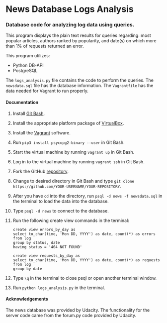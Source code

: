 # News Database Logs Analysis

### Database code for analyzing log data using queries.
This program displays the plain text results for queries regarding:
most popular articles, authors ranked by popularity, and date(s) on which more than 1% of requests returned an error.

This program utilizes:
* Python DB-API
* PostgreSQL

The `logs_analysis.py` file contains the code to perform the queries. The `newsdata.sql` file has the database information. The `Vagrantfile` has the data needed for Vagrant to run properly.

#### Documentation
1. Install [Git Bash](https://git-scm.com/downloads).
2. Install the appropriate platform package of [VirtualBox](https://www.virtualbox.org/wiki/Download_Old_Builds_5_2).
3. Install the [Vagrant](https://www.vagrantup.com/downloads.html) software.
4. Run `pip3 install psycopg2-binary --user` in Git Bash.
5. Start the virtual machine by running `vagrant up` in Git Bash.
6. Log in to the virtual machine by running `vagrant ssh` in Git Bash.
7. Fork the GitHub [repository](https://github.com/mejeter/logs-analysis.git).
8. Change to desired directory in Git Bash and type `git clone https://github.com/YOUR-USERNAME/YOUR-REPOSITORY`.
9. After you have `cd` into the directory, run `psql -d news -f newsdata.sql` in the terminal to load the data into the database.
10. Type `psql -d news` to connect to the database.
11. Run the following create view commands in the terminal:
    ```PostgreSQL
    create view errors_by_day as
    select to_char(time, 'Mon DD, YYYY') as date, count(*) as errors
    from log
    group by status, date
    having status = '404 NOT FOUND'
    ```

    ```PostgreSQL
    create view requests_by_day as
    select to_char(time, 'Mon DD, YYYY') as date, count(*) as requests
    from log
    group by date
    ```
11. Type `\q` in the terminal to close psql or open another terminal window.
12. Run `python logs_analysis.py` in the terminal.


#### Acknowledgements
The news database was provided by Udacity. The functionality for the server code came from the forum.py code provided by Udacity.
